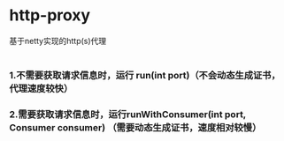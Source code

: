# http-proxy
基于netty实现的http(s)代理<br/><br/>
### 1.不需要获取请求信息时，运行 run(int port)（不会动态生成证书，代理速度较快）
### 2.需要获取请求信息时，运行runWithConsumer(int port, Consumer<HttpRequest> consumer) （需要动态生成证书，速度相对较慢）
